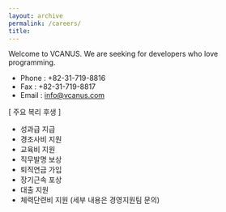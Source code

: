 ```yaml
---
layout: archive
permalink: /careers/
title: 
---
```


Welcome to VCANUS.
We are seeking for developers who love programming.

 - Phone : +82-31-719-8816
 - Fax : +82-31-719-8817
 - Email : info@vcanus.com


[ 주요 복리 후생 ]
- 성과급 지급
- 경조사비 지원
- 교육비 지원
- 직무발명 보상
- 퇴직연금 가입
- 장기근속 포상
- 대출 지원
- 체력단련비 지원
(세부 내용은 경영지원팀 문의)

